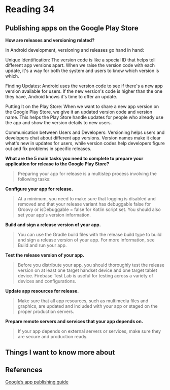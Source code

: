 # Reading 34

## Publishing apps on the Google Play Store

**How are releases and versioning related?**

In Android development, versioning and releases go hand in hand:

Unique Identification: The version code is like a special ID that helps tell different app versions apart. When we raise the version code with each update, it's a way for both the system and users to know which version is which.

Finding Updates: Android uses the version code to see if there's a new app version available for users. If the new version's code is higher than the one they have, Android knows it's time to offer an update.

Putting It on the Play Store: When we want to share a new app version on the Google Play Store, we give it an updated version code and version name. This helps the Play Store handle updates for people who already use the app and show the version details to new users.

Communication between Users and Developers: Versioning helps users and developers chat about different app versions. Version names make it clear what's new in updates for users, while version codes help developers figure out and fix problems in specific releases.

**What are the 5 main tasks you need to complete to prepare your application for release to the Google Play Store?**

> Preparing your app for release is a multistep process involving the following tasks:

**Configure your app for release.**
> At a minimum, you need to make sure that logging is disabled and removed and that your release variant has debuggable false for Groovy or isDebuggable = false for Kotlin script set. You should also set your app's version information.

**Build and sign a release version of your app.**
> You can use the Gradle build files with the release build type to build and sign a release version of your app. For more information, see Build and run your app.

**Test the release version of your app.**
> Before you distribute your app, you should thoroughly test the release version on at least one target handset device and one target tablet device. Firebase Test Lab is useful for testing across a variety of devices and configurations.

**Update app resources for release.**
> Make sure that all app resources, such as multimedia files and graphics, are updated and included with your app or staged on the proper production servers.

**Prepare remote servers and services that your app depends on.**
> If your app depends on external servers or services, make sure they are secure and production ready.

## Things I want to know more about

## References

[Google’s app publishing guide](https://developer.android.com/studio/publish)

